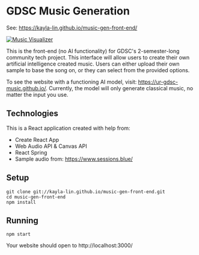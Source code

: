# GDSC Music Generation

See: https://kayla-lin.github.io/music-gen-front-end/

[![Music Visualizer](https://i.gyazo.com/73ed4ab1c54c012c06213befdeab30a5.png)](https://gyazo.com/73ed4ab1c54c012c06213befdeab30a5)

This is the front-end (no AI functionality) for GDSC's 2-semester-long community tech project. This interface will allow users to create their own artificial intelligence created music. Users can either upload their own sample to base the song on, or they can select from the provided options.

To see the website with a functioning AI model, visit: https://ur-gdsc-music.github.io/.
Currently, the model will only generate classical music, no matter the input you use.

## Technologies
This is a React application created with help from:
* Create React App
* Web Audio API & Canvas API
* React Spring
* Sample audio from: https://www.sessions.blue/

## Setup
```
git clone git://kayla-lin.github.io/music-gen-front-end.git
cd music-gen-front-end
npm install
```
## Running
```
npm start
```
Your website should open to http://localhost:3000/

